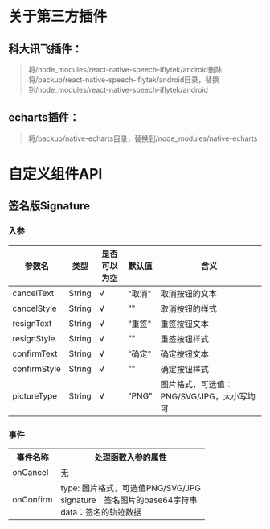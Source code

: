 # 关于第三方插件

## 科大讯飞插件：

> 将/node_modules/react-native-speech-iflytek/android删除  
> 将/backup/react-native-speech-iflytek/android目录，替换到/node_modules/react-native-speech-iflytek/android  

## echarts插件：

> 将/backup/native-echarts目录，替换到/node_modules/native-echarts  

# 自定义组件API

## 签名版Signature

### 入参

| 参数名 | 类型 | 是否可以为空 | 默认值 | 含义 |
| --- | --- | --- | --- | --- |
| cancelText | String | √ | "取消" | 取消按钮的文本 |
| cancelStyle | String | √ | "" | 取消按钮的样式 |
| resignText | String | √ | "重签" | 重签按钮文本 |
| resignStyle | String | √ | "" | 重签按钮样式 |
| confirmText | String | √ | "确定" | 确定按钮文本 |
| confirmStyle | String | √ | "" | 确定按钮样式 |
| pictureType | String | √ | "PNG" | 图片格式，可选值：PNG/SVG/JPG，大小写均可 |

### 事件
| 事件名称 | 处理函数入参的属性 |
| --- | --- |
| onCancel | 无 |
| onConfirm | type: 图片格式，可选值PNG/SVG/JPG<br />signature：签名图片的base64字符串<br />data：签名的轨迹数据 |
